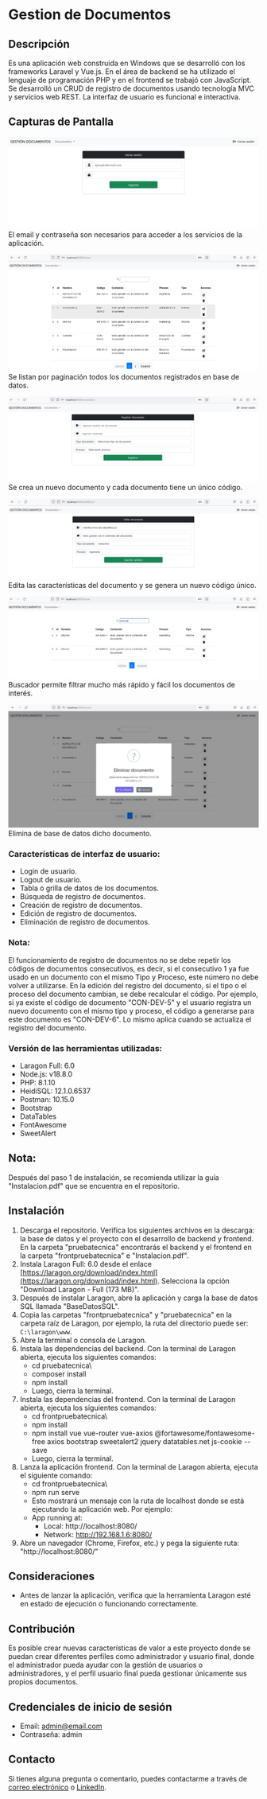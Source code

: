 # Gestion de Documentos

## Descripción
Es una aplicación web construida en Windows que se desarrolló con los frameworks Laravel y Vue.js. En el área de backend se ha utilizado el lenguaje de programación PHP y en el frontend se trabajó con JavaScript. Se desarrolló un CRUD de registro de documentos usando tecnología MVC y servicios web REST. La interfaz de usuario es funcional e interactiva.

## Capturas de Pantalla

![Login](/Imagenes_proyecto/Login.png)
El email y contraseña son necesarios para acceder a los servicios de la aplicación.

![Listado documentos](/Imagenes_proyecto/Lista_documentos.png)
Se listan por paginación todos los documentos registrados en base de datos.

![Registrar nuevo doc](/Imagenes_proyecto/Registrar_nuevo_doc.png)
Se crea un nuevo documento y cada documento tiene un único código.

![Editar documento](/Imagenes_proyecto/editar_documento.png)
Edita las características del documento y se genera un nuevo código único.

![Busqueda](/Imagenes_proyecto/busqueda.png)
Buscador permite filtrar mucho más rápido y fácil los documentos de interés.

![Eliminar doc](/Imagenes_proyecto/eliminar_doc.png)
Elimina de base de datos dicho documento.

### Características de interfaz de usuario:
- Login de usuario.
- Logout de usuario.
- Tabla o grilla de datos de los documentos.
- Búsqueda de registro de documentos.
- Creación de registro de documentos.
- Edición de registro de documentos.
- Eliminación de registro de documentos.

### Nota:
El funcionamiento de registro de documentos no se debe repetir los códigos de documentos consecutivos, es decir, si el consecutivo 1 ya fue usado en un documento con el mismo Tipo y Proceso, este número no debe volver a utilizarse. En la edición del registro del documento, si el tipo o el proceso del documento cambian, se debe recalcular el código. Por ejemplo, si ya existe el código de documento "CON-DEV-5" y el usuario registra un nuevo documento con el mismo tipo y proceso, el código a generarse para este documento es "CON-DEV-6". Lo mismo aplica cuando se actualiza el registro del documento.

### Versión de las herramientas utilizadas:
- Laragon Full: 6.0
- Node.js: v18.8.0
- PHP: 8.1.10
- HeidiSQL: 12.1.0.6537
- Postman: 10.15.0
- Bootstrap
- DataTables
- FontAwesome
- SweetAlert


## Nota:
Después del paso 1 de instalación, se recomienda utilizar la guía "Instalacion.pdf" que se encuentra en el repositorio.

## Instalación
1. Descarga el repositorio. Verifica los siguientes archivos en la descarga: la base de datos y el proyecto con el desarrollo de backend y frontend. En la carpeta "pruebatecnica" encontrarás el backend y el frontend en la carpeta "frontpruebatecnica" e "Instalacion.pdf".
2. Instala Laragon Full: 6.0 desde el enlace [https://laragon.org/download/index.html](https://laragon.org/download/index.html). Selecciona la opción "Download Laragon - Full (173 MB)".
3. Después de instalar Laragon, abre la aplicación y carga la base de datos SQL llamada "BaseDatosSQL".
4. Copia las carpetas "frontpruebatecnica" y "pruebatecnica" en la carpeta raíz de Laragon, por ejemplo, la ruta del directorio puede ser: `C:\laragon\www`.
5. Abre la terminal o consola de Laragon.
6. Instala las dependencias del backend. Con la terminal de Laragon abierta, ejecuta los siguientes comandos:
	- cd pruebatecnica\
  	- composer install
  	- npm install
	- Luego, cierra la terminal.
7. Instala las dependencias del frontend. Con la terminal de Laragon abierta, ejecuta los siguientes comandos:
	- cd frontpruebatecnica\
	- npm install
	- npm install vue vue-router vue-axios @fortawesome/fontawesome-free axios bootstrap sweetalert2 jquery datatables.net js-cookie --save
	- Luego, cierra la terminal.
8. Lanza la aplicación frontend. Con la terminal de Laragon abierta, ejecuta el siguiente comando:
	- cd frontpruebatecnica\
	- npm run serve
	- Esto mostrará un mensaje con la ruta de localhost donde se está ejecutando la aplicación web. Por ejemplo:
	- App running at:
		- Local: http://localhost:8080/
		- Network: http://192.168.1.6:8080/
9. Abre un navegador (Chrome, Firefox, etc.) y pega la siguiente ruta: "http://localhost:8080/"

## Consideraciones
- Antes de lanzar la aplicación, verifica que la herramienta Laragon esté en estado de ejecución o funcionando correctamente.

## Contribución

Es posible crear nuevas características de valor a este proyecto donde se puedan crear diferentes perfiles como administrador y usuario final, donde el administrador pueda ayudar con la gestión de usuarios o administradores, y el perfil usuario final pueda gestionar únicamente sus propios documentos. 

## Credenciales de inicio de sesión
- Email: admin@email.com
- Contraseña: admin

## Contacto

Si tienes alguna pregunta o comentario, puedes contactarme a través de [correo electrónico](ander.ch95@gmail.com) o [LinkedIn](https://www.linkedin.com/in/andersoncuastumal/).


